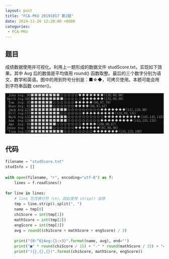 ```yaml
---
layout: post
title: "FCA-PKU 20191017 第2题"
date: 2019-11-20 12:20:00 +0800
categories: 
 - FCA-PKU
---
```


## 题目

成绩数据使用并可视化。利用上一题形成的数据文件 studScore.txt，实现如下效果。其中 Avg 后的数值是平均值用 round() 函数取整。最后的三个数字分别为语文、数学和英语。图中的用到符号分别是：■☆◆，可拷贝使用。本题可能会用到字符串函数 center()。

<!-- more -->

![4](/assets/images/FCA-PKU/4.png)

## 代码

```python
filename = "studScore.txt"
studInfo = []

with open(filename, "r", encoding="utf-8") as f:
    lines = f.readlines()

for line in lines:
    # line 包含换行符（\n），因此使用 strip() 去除
    tmp = line.strip().split(", ")
    name = tmp[0]
    chiScore = int(tmp[1])
    mathScore = int(tmp[2])
    engScore = int(tmp[3])
    avg = round((chiScore + mathScore + engScore) / 3)
    
    print("{0:^6}Avg:{1:>3}".format(name, avg), end="")
    print("■" * round(chiScore / 15) + "☆" * round(mathScore / 15) + "◆" * round(engScore / 15), end="")
    print("({},{},{})".format(chiScore, mathScore, engScore))
```